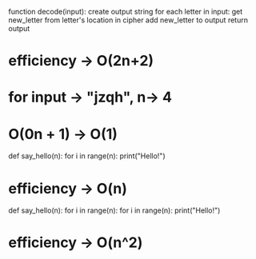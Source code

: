 function decode(input):
    create output string
    for each letter in input:
        get new_letter from letter's location in cipher
        add new_letter to output
    return output

# efficiency -> O(2n+2)
# for input -> "jzqh", n-> 4

# O(0n + 1) -> O(1)

def say_hello(n):
    for i in range(n):
        print("Hello!")

# efficiency -> O(n)

def say_hello(n):
    for i in range(n):
        for i in range(n):
            print("Hello!")

# efficiency -> O(n^2)
